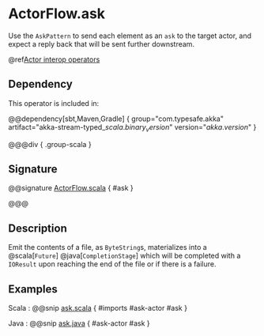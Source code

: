 # ActorFlow.ask

Use the `AskPattern` to send each element as an `ask` to the target actor, and expect a reply back that will be sent further downstream.

@ref[Actor interop operators](../index.md#actor-interop-operators)

## Dependency

This operator is included in:

@@dependency[sbt,Maven,Gradle] {
  group="com.typesafe.akka"
  artifact="akka-stream-typed_$scala.binary_version$"
  version="$akka.version$"
}

@@@div { .group-scala }

## Signature

@@signature [ActorFlow.scala](/akka-stream-typed/src/main/scala/akka/stream/typed/scaladsl/ActorFlow.scala) { #ask }

@@@

## Description

Emit the contents of a file, as `ByteString`s, materializes into a @scala[`Future`] @java[`CompletionStage`] which will be completed with
a `IOResult` upon reaching the end of the file or if there is a failure.

## Examples


Scala
:  @@snip [ask.scala](/akka-stream-typed/src/test/scala/akka/stream/typed/scaladsl/ActorFlowSpec.scala) { #imports #ask-actor #ask }

Java
:   @@snip [ask.java](/akka-stream-typed/src/test/java/akka/stream/typed/javadsl/ActorFlowCompileTest.java) { #ask-actor #ask }

